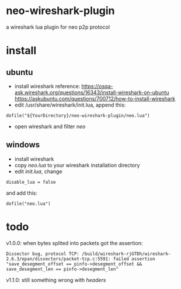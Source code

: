 # neo-wireshark-plugin
a wireshark lua plugin for neo p2p protocol
# install
## ubuntu 
*  install wireshark 
reference: 
https://osqa-ask.wireshark.org/questions/16343/install-wireshark-on-ubuntu
https://askubuntu.com/questions/700712/how-to-install-wireshark
* edit /usr/share/wireshark/init.lua, append this:
```
dofile("${YourDirectory}/neo-wireshark-plugin/neo.lua")
```
* open wireshark and filter *neo*

## windows
* install wireshark
* copy *neo.lua* to your wireshark installation directory
* edit *init.lua*,  change
```
disable_lua = false
```
and add this:
```
dofile("neo.lua")
```
# todo
v1.0.0: when bytes splited into packets got the assertion: 
```
Dissector bug, protocol TCP: /build/wireshark-rjGTDh/wireshark-2.6.3/epan/dissectors/packet-tcp.c:5591: failed assertion "save_desegment_offset == pinfo->desegment_offset && save_desegment_len == pinfo->desegment_len"
```
v1.1.0: still something wrong with *headers*




